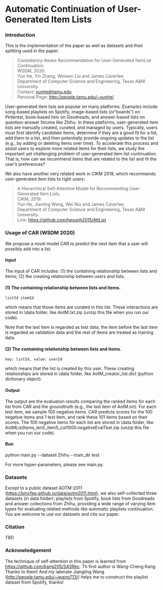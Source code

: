 # Automatic Continuation of User-Generated Item Lists 

### Introduction

This is the implementation of the paper as well as datasets and their splitting used in the paper:<br>
> Consistency-Aware Recommendation for User-Generated ItemList Continuation.<br>
> WSDM, 2020.<br>
> Yun He, Yin Zhang, Weiwen Liu and James Caverlee.<br>
> Department of Computer Science and Engineering, Texas A&M University.<br>
> Contact: yunhe@tamu.edu <br>
> Personal Page: http://people.tamu.edu/~yunhe/ <br>

User-generated item lists are popular on many platforms. Examples include song-based playlists on Spotify, image-based lists (or“boards”) on Pinterest, book-based lists on Goodreads, and answer-based lists on question-answer forums like Zhihu.
In these platforms, user-generated item lists are manually created, curated, and managed by users. 
Typically, users must first identify candidate items, determine if they are a good fit for a list, add them to a list, and then potentially provide ongoing updates
to the list (e.g., by adding or deleting items over time). To accelerate this process and assist users to explore more related items for their lists, 
we study the important yet challenging problem of user-generated item list continuation. That is, how can we recommend items that are related to the list and fit the user’s preferences?

We also have another very related work in CIKM 2019, which recommends user-generated item lists to right users:
> A Hierarchical Self-Attentive Model for Recommending User-Generated Item Lists.<br>
> CIKM, 2019.<br>
> Yun He, Jianling Wang, Wei Niu and James Caverlee.<br>
> Department of Computer Science and Engineering, Texas A&M University.<br>
> Link: https://github.com/heyunh2015/AttList <br>



### Usage of CAR (WSDM 2020)
We propose a novel model CAR to predict the next item that a user will possibly add into a list.

#### Input
The input of CAR includes: (1) the containing relationship between lists and items; (2) the creating relationship between users and lists.

#### (1) The containing relationship between lists and items.
``listId itemId``

which means that those items are curated in this list. These interactions are stored in \data folder, like AotM.txt.zip (unzip this file when you run our code). 

Note that the last item is regarded as test data, the item before the last item is regarded as validation data and the rest of items are treated as training data.

#### (2) The containing relationship between lists and items.
``key: listId, value: userId``

which means that the list is created by this user. These creating relationships are stored in \data folder, like AotM_creator_list.dict (python dictionary object).

#### Output
The output are the evaluation results comparing the ranked items for each list from CAR and the groundtruth (e.g., the last item of AotM.txt). For each test item, we sample 100 negative items. CAR predicts scores for the 100 negative items and 1 test item, and rank these 101 items based on their scores. The 100 negative items for each list are stored in \data folder, like AotMListItems_len5_item5_cut1000.negativeEvalTest.zip (unzip this file when you run our code).

#### Run
python main.py --dataset Zhihu --train_dir test

For more hyper-parameters, please see main.py.

### Datasets
Except to a public dataset AOTM-2011 (https://bmcfee.github.io/data/aotm2011.html), we also self-collected three datasets (in data folder): playlists from Spotify, book lists from Goodreads and answer collections from Zhihu, providing a wide range of varying item types for evaluating related methods like automatic playlists continuation. You are welcome to use our datasets and cite our paper.

### Citation
TBD

### Acknowledgement
The technique of self-attention in this paper is learned from https://github.com/kang205/SASRec. Th first author is Wang-Cheng Kang. Thanks to them! And my labmate Jiangling Wang (http://people.tamu.edu/~jwang713/) helps me to construct the playlist dataset from Spotify, thanks!
